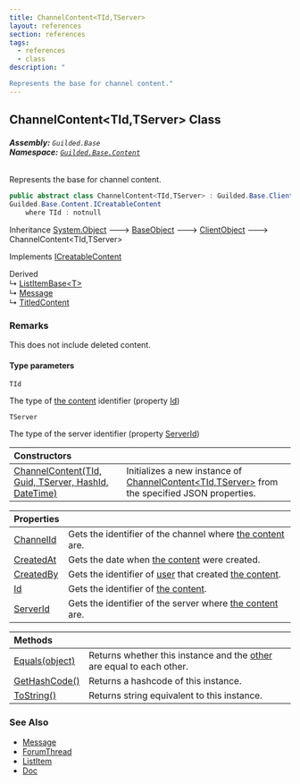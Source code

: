 ```yaml
---
title: ChannelContent<TId,TServer>
layout: references
section: references
tags:
  - references
  - class
description: "

Represents the base for channel content."
---
```


## ChannelContent<TId,TServer> Class
###### **Assembly:** `Guilded.Base`<br/>**Namespace:** [`Guilded.Base.Content`](Guilded.Base.Content 'Guilded.Base.Content')

Represents the base for channel content.

```csharp
public abstract class ChannelContent<TId,TServer> : Guilded.Base.ClientObject,
Guilded.Base.Content.ICreatableContent
    where TId : notnull
```

Inheritance [System.Object](https://docs.microsoft.com/en-us/dotnet/api/System.Object 'System.Object') &#129106; [BaseObject](BaseObject 'Guilded.Base.BaseObject') &#129106; [ClientObject](ClientObject 'Guilded.Base.ClientObject') &#129106; ChannelContent<TId,TServer>

Implements [ICreatableContent](ICreatableContent 'Guilded.Base.Content.ICreatableContent')

Derived  
&#8627; [ListItemBase&lt;T&gt;](ListItemBase_T_ 'Guilded.Base.Content.ListItemBase<T>')  
&#8627; [Message](Message 'Guilded.Base.Content.Message')  
&#8627; [TitledContent](TitledContent 'Guilded.Base.Content.TitledContent')

### Remarks
  
This does not include deleted content.
#### Type parameters

<a name='Guilded.Base.Content.ChannelContent_TId,TServer_.TId'></a>

`TId`

The type of [the content](ChannelContent_TId,TServer_ 'Guilded.Base.Content.ChannelContent<TId,TServer>') identifier (property [Id](ChannelContent_TId,TServer_.Id 'Guilded.Base.Content.ChannelContent<TId,TServer>.Id'))

<a name='Guilded.Base.Content.ChannelContent_TId,TServer_.TServer'></a>

`TServer`

The type of the server identifier (property [ServerId](ChannelContent_TId,TServer_.ServerId 'Guilded.Base.Content.ChannelContent<TId,TServer>.ServerId'))

| Constructors | |
| :--- | :--- |
| [ChannelContent(TId, Guid, TServer, HashId, DateTime)](ChannelContent_TId,TServer_.ChannelContent(TId,Guid,TServer,HashId,DateTime) 'Guilded.Base.Content.ChannelContent<TId,TServer>.ChannelContent(TId, Guid, TServer, Guilded.Base.HashId, System.DateTime)') | Initializes a new instance of [ChannelContent&lt;TId,TServer&gt;](ChannelContent_TId,TServer_ 'Guilded.Base.Content.ChannelContent<TId,TServer>') from the specified JSON properties. |

| Properties | |
| :--- | :--- |
| [ChannelId](ChannelContent_TId,TServer_.ChannelId 'Guilded.Base.Content.ChannelContent<TId,TServer>.ChannelId') | Gets the identifier of the channel where [the content](ChannelContent_TId,TServer_ 'Guilded.Base.Content.ChannelContent<TId,TServer>') are. |
| [CreatedAt](ChannelContent_TId,TServer_.CreatedAt 'Guilded.Base.Content.ChannelContent<TId,TServer>.CreatedAt') | Gets the date when [the content](ChannelContent_TId,TServer_ 'Guilded.Base.Content.ChannelContent<TId,TServer>') were created. |
| [CreatedBy](ChannelContent_TId,TServer_.CreatedBy 'Guilded.Base.Content.ChannelContent<TId,TServer>.CreatedBy') | Gets the identifier of [user](User 'Guilded.Base.Users.User') that created [the content](ChannelContent_TId,TServer_ 'Guilded.Base.Content.ChannelContent<TId,TServer>'). |
| [Id](ChannelContent_TId,TServer_.Id 'Guilded.Base.Content.ChannelContent<TId,TServer>.Id') | Gets the identifier of [the content](ChannelContent_TId,TServer_ 'Guilded.Base.Content.ChannelContent<TId,TServer>'). |
| [ServerId](ChannelContent_TId,TServer_.ServerId 'Guilded.Base.Content.ChannelContent<TId,TServer>.ServerId') | Gets the identifier of the server where [the content](ChannelContent_TId,TServer_ 'Guilded.Base.Content.ChannelContent<TId,TServer>') are. |

| Methods | |
| :--- | :--- |
| [Equals(object)](ChannelContent_TId,TServer_.Equals(object) 'Guilded.Base.Content.ChannelContent<TId,TServer>.Equals(object)') | Returns whether this instance and the [other](ChannelContent_TId,TServer_.Equals(object)#Guilded.Base.Content.ChannelContent_TId,TServer_.Equals(object).other 'Guilded.Base.Content.ChannelContent<TId,TServer>.Equals(object).other') are equal to each other. |
| [GetHashCode()](ChannelContent_TId,TServer_.GetHashCode() 'Guilded.Base.Content.ChannelContent<TId,TServer>.GetHashCode()') | Returns a hashcode of this instance. |
| [ToString()](ChannelContent_TId,TServer_.ToString() 'Guilded.Base.Content.ChannelContent<TId,TServer>.ToString()') | Returns string equivalent to this instance. |

### See Also
- [Message](Message 'Guilded.Base.Content.Message')
- [ForumThread](ForumThread 'Guilded.Base.Content.ForumThread')
- [ListItem](ListItem 'Guilded.Base.Content.ListItem')
- [Doc](Doc 'Guilded.Base.Content.Doc')